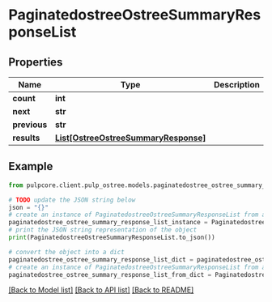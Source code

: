 # PaginatedostreeOstreeSummaryResponseList


## Properties

Name | Type | Description | Notes
------------ | ------------- | ------------- | -------------
**count** | **int** |  | 
**next** | **str** |  | [optional] 
**previous** | **str** |  | [optional] 
**results** | [**List[OstreeOstreeSummaryResponse]**](OstreeOstreeSummaryResponse.md) |  | 

## Example

```python
from pulpcore.client.pulp_ostree.models.paginatedostree_ostree_summary_response_list import PaginatedostreeOstreeSummaryResponseList

# TODO update the JSON string below
json = "{}"
# create an instance of PaginatedostreeOstreeSummaryResponseList from a JSON string
paginatedostree_ostree_summary_response_list_instance = PaginatedostreeOstreeSummaryResponseList.from_json(json)
# print the JSON string representation of the object
print(PaginatedostreeOstreeSummaryResponseList.to_json())

# convert the object into a dict
paginatedostree_ostree_summary_response_list_dict = paginatedostree_ostree_summary_response_list_instance.to_dict()
# create an instance of PaginatedostreeOstreeSummaryResponseList from a dict
paginatedostree_ostree_summary_response_list_from_dict = PaginatedostreeOstreeSummaryResponseList.from_dict(paginatedostree_ostree_summary_response_list_dict)
```
[[Back to Model list]](../README.md#documentation-for-models) [[Back to API list]](../README.md#documentation-for-api-endpoints) [[Back to README]](../README.md)


